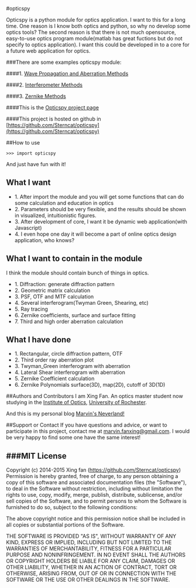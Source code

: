 
#opticspy  

Opticspy is a python module for optics application. I want to this for a long time. One reason is I know both optics and python, so why no develop some optics tools? The second reason is that there is not much opensource, easy-to-use optics program module(matlab has great fuctions but do not specify to optics application). I want this could be developed in to a core for a future web application for optics.

###There are some examples opticspy module:   
   
####1. [Wave Propagation and Aberration Methods](http://sterncat.github.io/files/Aperture_Method.html)    
  
####2. [Interferometer Methods](http://sterncat.github.io/files/Interferometer_Method.html)  
  
####3. [Zernike Methods](http://sterncat.github.io/files/Zernike_Method.html)    
  
####This is the [Opticspy project page](http://sterncat.github.io/opticspy/)

####This project is hosted on github in [https://github.com/Sterncat/opticspy](https://github.com/Sterncat/opticspy)

##How to use
```
>>> import opticspy
```

And just have fun with it!

## What I want
<ul>	
  <li>1. After import the module and you will get some functions that can do some calculation and education in optics</li>
  <li>2. Parameters should be very flexible, and the results should be shown in visualized, intuitionistic figures.</li>
  <li>3. After development of core, I want it be dynamic web application(with Javascript)</li>
  <li>4. I even hope one day it will become a part of online optics design application, who knows?</li>
</ul>


## What I want to contain in the module
I think the module should contain bunch of things in optics.
<ul>
  <li>1. Diffraction: generate diffraction pattern</li>
  <li>2. Geometric matrix calculation</li>
  <li>3. PSF, OTF and MTF calculation</li>
  <li>4. Several interferogram(Twyman Green, Shearing, etc)</li>
  <li>5. Ray tracing</li>
  <li>6. Zernike coefficients, surface and surface fitting</li>
  <li>7. Third and high order aberration calculation</li>
</ul>

## What I have done

<ul>
  <li>1. Rectangular, circle diffraction pattern, OTF</li>
  <li>2. Third order ray aberration plot</li>
  <li>3. Twyman_Green interferogram with aberration</li>
  <li>4. Lateral Shear interferogram with aberration</li>
  <li>5. Zernike Coefficient calculation</li>
  <li>6. Zernike Polynomials surface(3D), map(2D), cutoff of 3D(1D)</li>
</ul>

##Authors and Contributors
I am Xing Fan. An optics master student now studying in the [Institute of Optics](http://www.optics.rochester.edu/), [University of Rochester](http://www.rochester.edu/). 

And this is my personal blog [Marvin's Neverland!](http://sterncat.github.io)

##Support or Contact
If you have questions and advice, or want to participate in this project, contact me at marvin.fanxing@gmail.com. I would be very happy to find some one have the same interest!



###MIT License
-----------

Copyright (c) 2014-2015 Xing fan (https://github.com/Sterncat/opticspy)
Permission is hereby granted, free of charge, to any person
obtaining a copy of this software and associated documentation
files (the "Software"), to deal in the Software without
restriction, including without limitation the rights to use,
copy, modify, merge, publish, distribute, sublicense, and/or sell
copies of the Software, and to permit persons to whom the
Software is furnished to do so, subject to the following
conditions:

The above copyright notice and this permission notice shall be
included in all copies or substantial portions of the Software.

THE SOFTWARE IS PROVIDED "AS IS", WITHOUT WARRANTY OF ANY KIND,
EXPRESS OR IMPLIED, INCLUDING BUT NOT LIMITED TO THE WARRANTIES
OF MERCHANTABILITY, FITNESS FOR A PARTICULAR PURPOSE AND
NONINFRINGEMENT. IN NO EVENT SHALL THE AUTHORS OR COPYRIGHT
HOLDERS BE LIABLE FOR ANY CLAIM, DAMAGES OR OTHER LIABILITY,
WHETHER IN AN ACTION OF CONTRACT, TORT OR OTHERWISE, ARISING
FROM, OUT OF OR IN CONNECTION WITH THE SOFTWARE OR THE USE OR
OTHER DEALINGS IN THE SOFTWARE.
		
